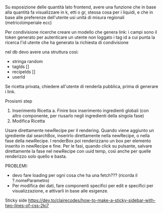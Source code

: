 Su esposizione delle quantità lato frontend, avere una funzione che in base alla quantità fa visualizzare in k, etti o gr, stessa cosa per i liquidi, e che in base alle preferenze dell'utente usi unità di misura regionali (metrico\imperiale ecc)


Per condivisione ricerche
creare un modello che genera link: 
i campi sono il token generato per autenticare un utente non loggato
i tag id a cui punta la ricerca
l'id utente che ha generato la richiesta di condivisione

nel db devo avere una struttura così:
- stringa random
- tagIds []
- recipeIds []
- userId

Se ricetta privata, chiedere all'utente di renderla pubblica, prima di generare i link.


Prosismi step
1) Inserimento Ricetta
    a. Finire box inserimento ingredienti globali (con altro componente, per riusarlo negli ingredienti della singola fase)
2) Modifica Ricetta

Usare direttamente newRecipe per il rendering.
Quando viene aggiunto un igrediente dal searchBox, inserirlo direttamente nella newRecipe, o nella 
fase della newRecipe.
I renderBox poi renderizzano un box per elemento inserito in newRecipe e fine.
Per le fasi, quando click su pulsante, salvare direttamente la fase nel newRecipe con uuid temp,
così anche per quelle renderizzo solo quello e basta.

PROBLEMI: 
 
- devo fare loading per ogni cosa che ha una fetch??? (ricorda il ?.nomeParametro)
- Per modifica dei dati, fare componenti specifici per edit e specifici per visualizzazione, e attivarli in base alle esigenze. 



 Sticky side
 https://dev.to/clairecodes/how-to-make-a-sticky-sidebar-with-two-lines-of-css-2ki7
 